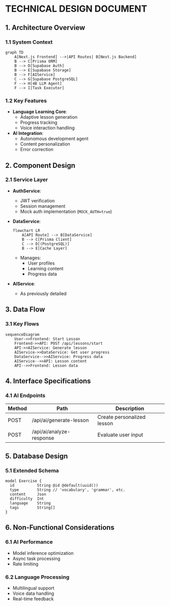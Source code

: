 # TECHNICAL DESIGN DOCUMENT
<!-- Document Version: 1.2 -->
<!-- Last Updated: 2025-06-10 -->

## 1. Architecture Overview
### 1.1 System Context
```mermaid
graph TD
    A[Next.js Frontend] -->|API Routes| B[Next.js Backend]
    B --> C[Prisma ORM]
    B --> D[Supabase Auth]
    B --> E[Supabase Storage]
    B --> F[AIService]
    C --> G[Supabase PostgreSQL]
    F --> H[4B LLM Agent]
    F --> I[Task Executor]
```

### 1.2 Key Features
- **Language Learning Core**:
  - Adaptive lesson generation
  - Progress tracking
  - Voice interaction handling
- **AI Integration**:
  - Autonomous development agent
  - Content personalization
  - Error correction

## 2. Component Design
### 2.1 Service Layer
- **AuthService**:
  - JWT verification
  - Session management
  - Mock auth implementation (`MOCK_AUTH=true`)
  
- **DataService**:
  ```mermaid
  flowchart LR
      A[API Route] --> B[DataService]
      B --> C[Prisma Client]
      C --> D[(PostgreSQL)]
      B --> E[Cache Layer]
  ```
  - Manages:
    - User profiles
    - Learning content
    - Progress data

- **AIService**:
  - As previously detailed

## 3. Data Flow
### 3.1 Key Flows
```mermaid
sequenceDiagram
    User->>Frontend: Start Lesson
    Frontend->>API: POST /api/lessons/start
    API->>AIService: Generate lesson
    AIService->>DataService: Get user progress
    DataService-->>AIService: Progress data
    AIService-->>API: Lesson content
    API-->>Frontend: Lesson data
```

## 4. Interface Specifications
### 4.1 AI Endpoints
| Method | Path | Description |
|--------|------|-------------|
| POST   | /api/ai/generate-lesson | Create personalized lesson |
| POST   | /api/ai/analyze-response | Evaluate user input |

## 5. Database Design
### 5.1 Extended Schema
```prisma
model Exercise {
  id          String @id @default(uuid())
  type        String // 'vocabulary', 'grammar', etc.
  content     Json
  difficulty  Int
  language    String
  tags        String[]
}
```

## 6. Non-Functional Considerations
### 6.1 AI Performance
- Model inference optimization
- Async task processing
- Rate limiting

### 6.2 Language Processing
- Multilingual support
- Voice data handling
- Real-time feedback